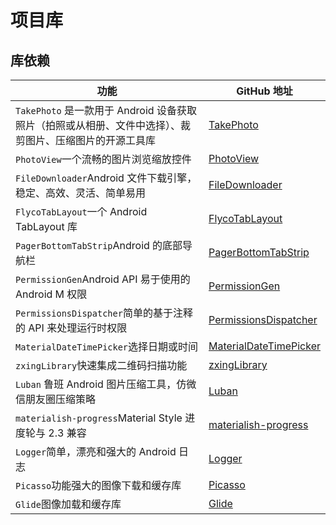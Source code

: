 # 项目库

## 库依赖
功能| GitHub 地址
----|----
`TakePhoto` 是一款用于 Android 设备获取照片（拍照或从相册、文件中选择）、裁剪图片、压缩图片的开源工具库| [TakePhoto](https://github.com/crazycodeboy/TakePhoto)
`PhotoView`一个流畅的图片浏览缩放控件|[PhotoView](https://github.com/bm-x/PhotoView)
`FileDownloader`Android 文件下载引擎，稳定、高效、灵活、简单易用|[FileDownloader](https://github.com/lingochamp/FileDownloader)
`FlycoTabLayout`一个 Android TabLayout 库|[FlycoTabLayout](https://github.com/H07000223/FlycoTabLayout)
`PagerBottomTabStrip`Android 的底部导航栏|[PagerBottomTabStrip](https://github.com/tyzlmjj/PagerBottomTabStrip)
`PermissionGen`Android API 易于使用的 Android M 权限|[PermissionGen](https://github.com/lovedise/PermissionGen)
`PermissionsDispatcher`简单的基于注释的 API 来处理运行时权限|[PermissionsDispatcher](https://github.com/hotchemi/PermissionsDispatcher)
`MaterialDateTimePicker`选择日期或时间 |[MaterialDateTimePicker](https://github.com/wdullaer/MaterialDateTimePicker)
`zxingLibrary`快速集成二维码扫描功能|[zxingLibrary](https://github.com/yipianfengye/android-zxingLibrary)
`Luban` 鲁班 Android 图片压缩工具，仿微信朋友圈压缩策略|[Luban](https://github.com/Curzibn/Luban)
`materialish-progress`Material Style  进度轮与 2.3 兼容|[materialish-progress](https://github.com/pnikosis/materialish-progress)
`Logger`简单，漂亮和强大的 Android 日志|[Logger](https://github.com/orhanobut/logger)
`Picasso`功能强大的图像下载和缓存库|[Picasso](https://github.com/square/picasso)
`Glide`图像加载和缓存库|[Glide](https://github.com/bumptech/glide)
